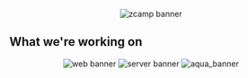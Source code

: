 <p align="center">
  <img src="https://i.imgur.com/nwJZGcu.png" alt="zcamp banner" />
</p>

## What we're working on
<p align="center">
  <img src="https://i.imgur.com/NbB95nc.png" alt="web banner" />
  <img src="https://i.imgur.com/URseevJ.png" alt="server banner" />
  <img src="https://i.imgur.com/yjXwfQ3.png" alt="aqua_banner"/>  
</p>


